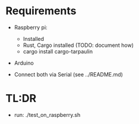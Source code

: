 # Requirements
- Raspberry pi:  
  - Installed
  - Rust, Cargo installed (TODO: document how)
  - cargo install cargo-tarpaulin

- Arduino
- Connect both via Serial (see ../README.md)

# TL:DR
- run:
./test_on_raspberry.sh
